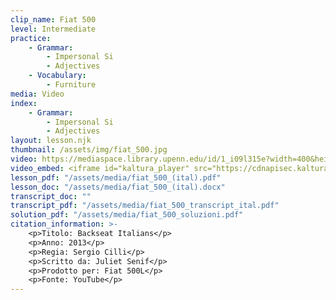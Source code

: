 ```yaml
---
clip_name: Fiat 500 
level: Intermediate
practice: 
    - Grammar: 
        - Impersonal Si
        - Adjectives
    - Vocabulary: 
        - Furniture
media: Video
index: 
    - Grammar: 
        - Impersonal Si
        - Adjectives
layout: lesson.njk
thumbnail: /assets/img/fiat_500.jpg
video: https://mediaspace.library.upenn.edu/id/1_i09l315e?width=400&height=285&playerId=52628472
video_embed: <iframe id="kaltura_player" src="https://cdnapisec.kaltura.com/p/1147242/sp/114724200/embedIframeJs/uiconf_id/9757771/partner_id/1147242?iframeembed=true&playerId=kaltura_player&entry_id=1_i09l315e&flashvars[streamerType]=auto&amp;flashvars[localizationCode]=en&amp;flashvars[sideBarContainer.plugin]=true&amp;flashvars[sideBarContainer.position]=left&amp;flashvars[sideBarContainer.clickToClose]=true&amp;flashvars[chapters.plugin]=true&amp;flashvars[chapters.layout]=vertical&amp;flashvars[chapters.thumbnailRotator]=false&amp;flashvars[streamSelector.plugin]=true&amp;flashvars[EmbedPlayer.SpinnerTarget]=videoHolder&amp;flashvars[dualScreen.plugin]=true&amp;flashvars[Kaltura.addCrossoriginToIframe]=true&amp;&wid=1_bmlf9abz" width="400" height="285" allowfullscreen webkitallowfullscreen mozAllowFullScreen allow="autoplay *; fullscreen *; encrypted-media *" sandbox="allow-downloads allow-forms allow-same-origin allow-scripts allow-top-navigation allow-pointer-lock allow-popups allow-modals allow-orientation-lock allow-popups-to-escape-sandbox allow-presentation allow-top-navigation-by-user-activation" frameborder="0" title="Backseat Italians - Lo spot della Fiat 500L.mp4"></iframe>
lesson_pdf: "/assets/media/fiat_500_(ital).pdf"
lesson_doc: "/assets/media/fiat_500_(ital).docx"
transcript_doc: ""
transcript_pdf: "/assets/media/fiat_500_transcript_ital.pdf"
solution_pdf: "/assets/media/fiat_500_soluzioni.pdf"
citation_information: >- 
    <p>Titolo: Backseat Italians</p>
    <p>Anno: 2013</p>
    <p>Regia: Sergio Cilli</p>
    <p>Scritto da: Juliet Senif</p>
    <p>Prodotto per: Fiat 500L</p>
    <p>Fonte: YouTube</p>
---
```

